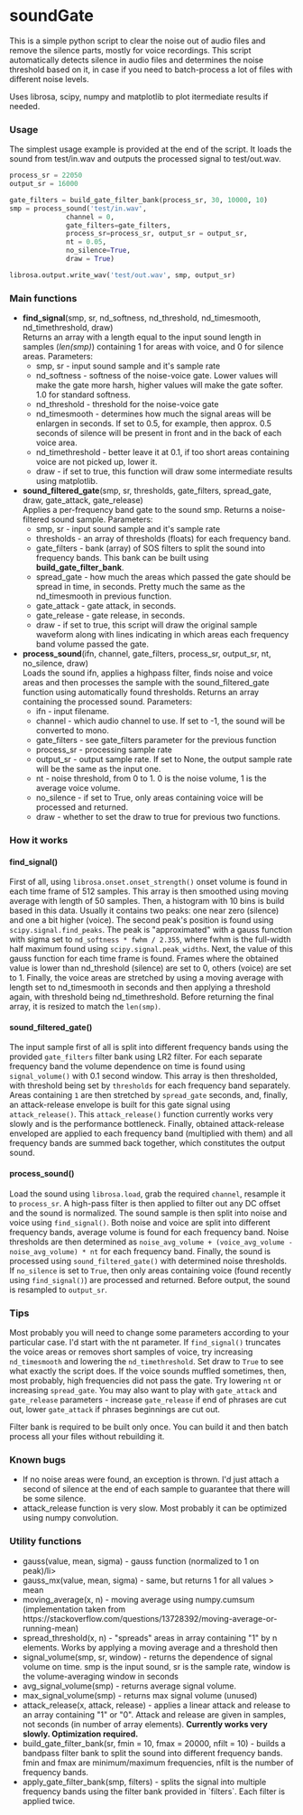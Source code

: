 # soundGate
This is a simple python script to clear the noise out of audio files and remove the silence parts, mostly for voice recordings. This script automatically detects silence in audio files and determines the noise threshold based on it, in case if you need to batch-process a lot of files with different noise levels.

Uses librosa, scipy, numpy and matplotlib to plot itermediate results if needed.

### Usage
The simplest usage example is provided at the end of the script. It loads the sound from test/in.wav and outputs the processed signal to test/out.wav.

```python
process_sr = 22050
output_sr = 16000

gate_filters = build_gate_filter_bank(process_sr, 30, 10000, 10)
smp = process_sound('test/in.wav',
              channel = 0,
              gate_filters=gate_filters,
              process_sr=process_sr, output_sr = output_sr,
              nt = 0.05,
              no_silence=True,
              draw = True)

librosa.output.write_wav('test/out.wav', smp, output_sr)
```

### Main functions
<ul>
  <li><b>find_signal</b>(smp, sr, nd_softness, nd_threshold, nd_timesmooth, nd_timethreshold, draw)<br>
    Returns an array with a length equal to the input sound length in samples (<i>len(smp)</i>) containing 1 for areas with voice, and 0 for silence areas. Parameters:
    <ul>
      <li>smp, sr - input sound sample and it's sample rate</li>
      <li>nd_softness - softness of the noise-voice gate. Lower values will make the gate more harsh, higher values will make the gate softer. 1.0 for standard softness.</li>
      <li>nd_threshold - threshold for the noise-voice gate</li>
      <li>nd_timesmooth - determines how much the signal areas will be enlargen in seconds. If set to 0.5, for example, then approx. 0.5 seconds of silence will be present in front and in the back of each voice area.</li>
      <li>nd_timethreshold - better leave it at 0.1, if too short areas containing voice are not picked up, lower it.</li>
      <li>draw - if set to true, this function will draw some intermediate results using matplotlib.</li>
    </ul>
  </li>
  <li><b>sound_filtered_gate</b>(smp,  sr, thresholds, gate_filters, spread_gate, draw, gate_attack, gate_release)<br>
    Applies a per-frequency band gate to the sound smp. Returns a noise-filtered sound sample. Parameters:
    <ul>
      <li>smp, sr - input sound sample and it's sample rate</li>
      <li>thresholds - an array of thresholds (floats) for each frequency band.</li>
      <li>gate_filters - bank (array) of SOS filters to split the sound into frequency bands. This bank can be built using <b>build_gate_filter_bank</b>.</li>
      <li>spread_gate - how much the areas which passed the gate should be spread in time, in seconds. Pretty much the same as the nd_timesmooth in previous function.</li>
      <li>gate_attack - gate attack, in seconds.</li>
      <li>gate_release - gate release, in seconds.</li>
      <li>draw - if set to true, this script will draw the original sample waveform along with lines indicating  in which areas each frequency band volume passed the gate.</li>
    </ul> 
  </li>
  <li><b>process_sound</b>(ifn, channel, gate_filters, process_sr, output_sr, nt, no_silence, draw)<br>
  Loads the sound ifn, applies a highpass filter, finds noise and voice areas and then processes the sample with the sound_filtered_gate function using automatically found thresholds. Returns an array containing the processed sound. Parameters:
    <ul>
      <li>ifn - input filename.</li>
      <li>channel - which audio channel to use. If set to -1, the sound will be converted to mono.</li>
      <li>gate_filters - see gate_filters parameter for the previous function</li>
      <li>process_sr - processing sample rate</li>
      <li>output_sr - output sample rate. If set to None, the output sample rate will be the same as the input one.</li>
      <li>nt - noise threshold, from 0 to 1. 0 is the noise volume, 1 is the average voice volume.</li>
      <li>no_silence - if set to True, only areas containing voice will be processed and returned.</li>
      <li>draw - whether to set the draw to true for previous two functions.</li>
    </ul>
  </li>
</ul>

### How it works
#### find_signal()
First of all, using `librosa.onset.onset_strength()` onset volume is found in each time frame of 512 samples. This array is then smoothed using moving average with length of 50 samples. Then, a histogram with 10 bins is build based in this data. Usually it contains two peaks: one near zero (silence) and one a bit higher (voice). The second peak's position is found using `scipy.signal.find_peaks`. The peak is "approximated" with a gauss function with sigma set to `nd_softness * fwhm / 2.355`, where fwhm is the full-width half maximum found using `scipy.signal.peak_widths`. Next, the value of this gauss function for each time frame is found. Frames where the obtained value is lower than nd_threshold (silence) are set to 0, others (voice) are set to 1. Finally, the voice areas are stretched by using a moving average with length set to nd_timesmooth in seconds and then applying a threshold again, with threshold being nd_timethreshold. Before returning the final array, it is resized to match the `len(smp)`.

#### sound_filtered_gate()
The input sample first of all is split into different frequency bands using the provided `gate_filters` filter bank using LR2 filter. For each separate frequency band the volume dependence on time is found using `signal_volume()` with 0.1 second window. This array is then thresholded, with threshold being set by `thresholds` for each frequency band separately. Areas containing `1` are then stretched by `spread_gate` seconds, and, finally, an attack-release envelope is built for this gate signal using `attack_release()`. This `attack_release()` function currently works very slowly and is the performance bottleneck. Finally, obtained attack-release enveloped are applied to each frequency band (multiplied with them) and all frequency bands are summed back together, which constitutes the output sound.

#### process_sound()
Load the sound using `librosa.load`, grab the required `channel`, resample it to `process_sr`. A high-pass filter is then applied to filter out any DC offset and the sound is normalized. The sound sample is then split into noise and voice using `find_signal()`. Both noise and voice are split into different frequency bands, average volume is found for each frequency band. Noise thresholds are then determined as `noise_avg_volume + (voice_avg_volume - noise_avg_volume) * nt` for each frequency band. Finally, the sound is processed using `sound_filtered_gate()` with determined noise thresholds. If `no_silence` is set to `True`, then only areas containing voice (found recently using `find_signal()`) are processed and returned. Before output, the sound is resampled to `output_sr`.

### Tips
Most probably you will need to change some parameters according to your particular case. I'd start with the nt parameter. If `find_signal()` truncates the voice areas or removes short samples of voice, try increasing `nd_timesmooth` and lowering the `nd_timethreshold`. Set draw to `True` to see what exactly the script does. If the voice sounds muffled sometimes, then, most probably, high frequencies did not pass the gate. Try lowering `nt` or increasing `spread_gate`. You may also want to play with `gate_attack` and `gate_release` parameters - increase `gate_release` if end of phrases are cut out, lower `gate_attack` if phrases beginnings are cut out.

Filter bank is required to be built only once. You can build it and then batch process all your files without rebuilding it.

### Known bugs
<ul>
  <li>If no noise areas were found, an exception is thrown. I'd just attach a second of silence at the end of each sample to guarantee that there will be some silence.</li>
  <li>attack_release function is very slow. Most probably it can be optimized using numpy convolution.</li>
</ul>

### Utility functions
<ul>
  <li>gauss(value, mean, sigma) - gauss function (normalized to 1 on peak)/li>
  <li>gauss_mx(value, mean, sigma) - same, but returns 1 for all values > mean</li>
  <lithresh(x, th) - applies a certain threshold to an array, returning an array containing either 0 or 1.</li>
  <li>moving_average(x, n) - moving average using numpy.cumsum (implementation taken from https://stackoverflow.com/questions/13728392/moving-average-or-running-mean)</li>
  <li>spread_threshold(x, n) - "spreads" areas in array containing "1" by n elements. Works by applying a moving average and a threshold then</li>
  <li>signal_volume(smp, sr, window) - returns the dependence of signal volume on time. smp is the input sound, sr is the sample rate, window is the volume-averaging window in seconds</li>
  <li>avg_signal_volume(smp) - returns average signal volume.</li>
  <li>max_signal_volume(smp) - returns max signal volume (unused)</li>
  <li>attack_release(x, attack, release) - applies a linear attack and release to an array containing "1" or "0". Attack and release are given in samples, not seconds (in number of array elements). <b>Currently works very slowly. Optimization required.</b></li>
  <li>build_gate_filter_bank(sr, fmin = 10, fmax = 20000, nfilt = 10) - builds a bandpass filter bank to split the sound into different frequency bands. fmin and fmax are minimum/maximum frequencies, nfilt is the number of frequency bands.</li>
  <li>apply_gate_filter_bank(smp, filters) - splits the signal into multiple frequency bands using the filter bank provided in `filters`. Each filter is applied twice.</li>
</ul>
